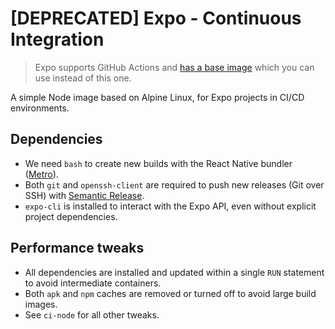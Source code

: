 # [DEPRECATED] Expo - Continuous Integration

> Expo supports GitHub Actions and [has a base image][link-expo-action-base] which you can use instead of this one.

A simple Node image based on Alpine Linux, for Expo projects in CI/CD environments.

## Dependencies

- We need `bash` to create new builds with the React Native bundler ([Metro](https://facebook.github.io/metro/)).
- Both `git` and `openssh-client` are required to push new releases (Git over SSH) with [Semantic Release](https://github.com/semantic-release/semantic-release).
- `expo-cli` is installed to interact with the Expo API, even without explicit project dependencies.

## Performance tweaks

- All dependencies are installed and updated within a single `RUN` statement to avoid intermediate containers.
- Both `apk` and `npm` caches are removed or turned off to avoid large build images.
- See `ci-node` for all other tweaks.

[link-expo-action-base]: https://github.com/expo/expo-github-action/tree/master/base
